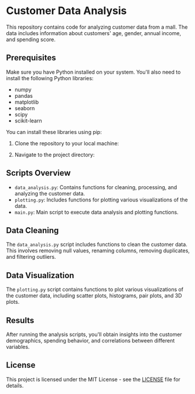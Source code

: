 # Customer Data Analysis

This repository contains code for analyzing customer data from a mall. The data includes information about customers' age, gender, annual income, and spending score.

## Prerequisites

Make sure you have Python installed on your system. You'll also need to install the following Python libraries:

- numpy
- pandas
- matplotlib
- seaborn
- scipy
- scikit-learn

You can install these libraries using pip:

1. Clone the repository to your local machine:

2. Navigate to the project directory:

## Scripts Overview

- `data_analysis.py`: Contains functions for cleaning, processing, and analyzing the customer data.
- `plotting.py`: Includes functions for plotting various visualizations of the data.
- `main.py`: Main script to execute data analysis and plotting functions.

## Data Cleaning

The `data_analysis.py` script includes functions to clean the customer data. This involves removing null values, renaming columns, removing duplicates, and filtering outliers.

## Data Visualization

The `plotting.py` script contains functions to plot various visualizations of the customer data, including scatter plots, histograms, pair plots, and 3D plots.

## Results

After running the analysis scripts, you'll obtain insights into the customer demographics, spending behavior, and correlations between different variables.

## License

This project is licensed under the MIT License - see the [LICENSE](LICENSE) file for details.
